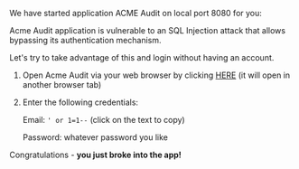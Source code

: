 
We have started application ACME Audit on local port 8080 for you:

Acme Audit application is vulnerable to an SQL Injection attack that allows bypassing its authentication mechanism.

Let's try to take advantage of this and login without having an account.

1. Open Acme Audit via your web browser by clicking [HERE]({{TRAFFIC_HOST1_8080}}) (it will open in another browser tab)

2. Enter the following credentials:

    Email: `' or 1=1--` (click on the text to copy)

    Password: whatever password you like

Congratulations - **you just broke into the app!**

